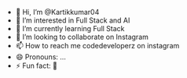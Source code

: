 - 👋 Hi, I’m @Kartikkumar04
- 👀 I’m interested in Full Stack and AI
- 🌱 I’m currently learning Full Stack
- 💞️ I’m looking to collaborate on Instagram
- 📫 How to reach me codedeveloperz on instagram 
- 😄 Pronouns: ...
- ⚡ Fun fact: 🙂

<!---
Kartikkumar04/Kartikkumar04 is a ✨ special ✨ repository because its `README.md` (this file) appears on your GitHub profile.
You can click the Preview link to take a look at your changes.
--->
